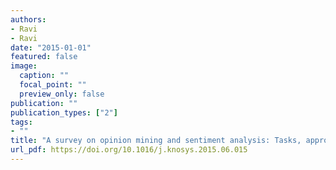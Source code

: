 ```yaml
---
authors:
- Ravi
- Ravi
date: "2015-01-01"
featured: false
image:
  caption: ""
  focal_point: ""
  preview_only: false
publication: ""
publication_types: ["2"]
tags:
- ""
title: "A survey on opinion mining and sentiment analysis: Tasks, approaches and applications"
url_pdf: https://doi.org/10.1016/j.knosys.2015.06.015
---
```

